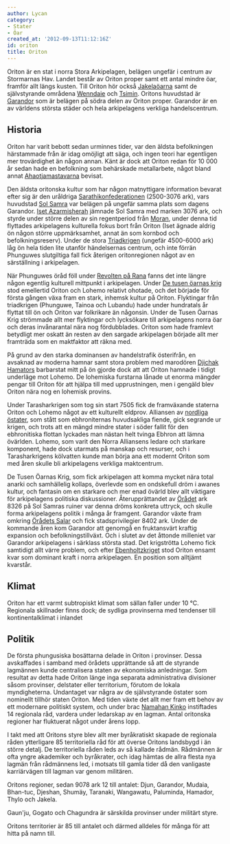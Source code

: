 ```yaml
---
author: Lycan
category:
- Stater
- Öar
created_at: '2012-09-13T11:12:16Z'
id: oriton
title: Oriton
---
```

Oriton är en stat i norra Stora Arkipelagen, belägen ungefär i centrum av Stormarnas Hav. Landet består av Oriton proper samt ett antal mindre öar, framför allt längs kusten. Till Oriton hör också [Jakelaöarna] samt de självstyrande områdena [Wenndaie] och [Tsimin]. Oritons huvudstad är [Garandor] som är belägen på södra delen av Oriton proper. Garandor är en av världens största städer och hela arkipelagens verkliga handelscentrum.

## Historia

Oriton har varit bebott sedan urminnes tider, var den äldsta befolkningen härstammade från är idag omöjligt att säga, och ingen teori har egentligen mer trovärdighet än någon annan. Känt är dock att Oriton redan för 10 000 år sedan hade en befolkning som behärskade metallarbete, något bland annat [Ahaotjamastavarna] bevisat.

Den äldsta oritonska kultur som har någon matnyttigare information bevarat efter sig är den uråldriga [Sarathikonfederationen] (2500-3076 ark), vars huvudstad [Sol Samra] var belägen på ungefär samma plats som dagens Garandor. [Iset Azarmisherah] jämnade Sol Samra med marken 3076 ark, och styrde under större delen av sin regentperiod från [Moran], under denna tid flyttades arkipelagens kulturella fokus bort från Oriton (Iset ägnade aldrig ön någon större uppmärksamhet, annat än som kornbod och befolkningsreserv). Under de stora [Triadkrigen] (ungefär 4500-6000 ark) låg ön hela tiden lite utanför händelsernas centrum, och inte förrän Phunguwes slutgiltiga fall fick återigen oritonregionen något av en särställning i arkipelagen.

När Phunguwes öråd föll under [Revolten på Rana] fanns det inte längre någon egentlig kulturell mittpunkt i arkipelagen. Under [De tusen öarnas krig] stod emellertid Oriton och Lohemo relativt ohotade, och det började för första gången växa fram en stark, inhemsk kultur på Oriton. Flyktingar från triadkrigen (Phunguwe, Tainoa och Lubandu) hade under hundratals år flyttat till ön och Oriton var folkrikare än någonsin. Under de Tusen Öarnas Krig strömmade allt mer flyktingar och lycksökare till arkipelagens norra öar och deras invånarantal nära nog fördubblades. Oriton som hade framlevt betydligt mer oskatt än resten av den sargade arkipelagen började allt mer framträda som en maktfaktor att räkna med.

På grund av den starka dominansen av handelstrafik österifrån, en avsaknad av moderna hamnar samt stora problem med marodören [Djichak Hamators] barbarstat mitt på ön gjorde dock att att Oriton hamnade i tidigt underläge mot Lohemo. De lohemiska furstarna lånade ut enorma mängder pengar till Oriton för att hjälpa till med upprustningen, men i gengäld blev Oriton nära nog en lohemisk provins.

Under Tarasharkrigen som tog sin start 7505 fick de framväxande staterna Oriton och Lohemo något av ett kulturellt eldprov. Alliansen av [nordliga östater], som stått som ebhroniternas huvudsakliga fiende, gick segrande ur krigen, och trots att en mängd mindre stater i söder fallit för den ebhronitiska flottan lyckades man nästan helt tvinga Ebhron att lämna övärlden. Lohemo, som varit den Norra Alliansens ledare och starkare komponent, hade dock utarmats på manskap och resurser, och i Tarasharkrigens kölvatten kunde man börja ana ett modernt Oriton som med åren skulle bli arkipelagens verkliga maktcentrum.

De Tusen Öarnas Krig, som fick arkipelagen att komma mycket nära total anarki och samhällelig kollaps, överlevde som en ondskefull dröm i awanes kultur, och fantasin om en starkare och mer enad övärld blev allt viktigare för arkipelagens politiska diskussioner. Återupprättandet av [Örådet] ark 8326 på Sol Samras ruiner var denna dröms konkreta uttryck, och skulle forma arkipelagens politik i många år framgent. Garandor växte fram omkring [Örådets Salar] och fick stadsprivilegier 8402 ark. Under de kommande åren kom Garandor att genomgå en fruktansvärt kraftig expansion och befolkningstillväxt. Och i slutet av det åttonde milleniet var Garandor arkipelagens i särklass största stad. Det krigströtta Lohemo fick samtidigt allt värre problem, och efter [Ebenholtzkriget] stod Oriton ensamt kvar som dominant kraft i norra arkipelagen. En position som alltjämt kvarstår.

## Klimat

Oriton har ett varmt subtropiskt klimat som sällan faller under 10 °C. Regionala skillnader finns dock; de sydliga provinserna med tendenser till kontinentalklimat i inlandet

## Politik

De första phungusiska bosättarna delade in Oriton i provinser. Dessa avskaffades i samband med örådets upprättande så att de styrande lagmännen kunde centralisera staten av ekonomiska anledningar. Som resultat av detta hade Oriton länge inga separata administrativa divisioner såsom provinser, delstater eller territorium, förutom de lokala myndigheterna. Undantaget var några av de självstyrande östater som nominellt tillhör staten Oriton. Med tiden växte det allt mer fram ett behov av ett modernare politiskt system, och under brac [Namahan Kinko] instiftades 14 regionala råd, vardera under ledarskap av en lagman. Antal oritonska regioner har fluktuerat något under årens lopp.

I takt med att Oritons styre blev allt mer byråkratiskt skapade de regionala råden ytterligare 85 territoriella råd för att överse Oritons landsbygd i än större detalj. De territoriella råden leds av så kallade rådmän. Rådmännen är ofta yngre akademiker och byråkrater, och idag hämtas de allra flesta nya lagmän från rådmännens led, i motsats till gamla tider då den vanligaste karriärvägen till lagman var genom militären.

Oritons regioner, sedan 9078 ark 12 till antalet: Djun, Garandor, Mudaia, Bhan-tuc, Djeshan, Shumäy, Taranaki, Wangawatu, Paluminda, Hamador, Thylo och Jakela.

Gaun'ju, Gogato och Chagundra är särskilda provinser under militärt styre.

Oritons territorier är 85 till antalet och därmed alldeles för många för att hitta på namn till.

  [Jakelaöarna]: Jakelaöarna
  [Wenndaie]: Wenndaie
  [Tsimin]: Tsimin
  [Garandor]: Garandor
  [Ahaotjamastavarna]: Ahaotjamastavarna
  [Sarathikonfederationen]: Sarathikonfederationen
  [Sol Samra]: Sol_Samra
  [Iset Azarmisherah]: Iset_Azarmisherah
  [Moran]: Moran
  [Triadkrigen]: Triadkrigen
  [Revolten på Rana]: Revolten_på_Rana
  [De tusen öarnas krig]: De_tusen_öarnas_krig
  [Djichak Hamators]: Djichak_Hamator
  [nordliga östater]: Norra_Alliansen
  [Örådet]: Örådet
  [Örådets Salar]: Örådets_Salar
  [Ebenholtzkriget]: Ebenholtzkriget
  [Namahan Kinko]: Namahan_Kinko